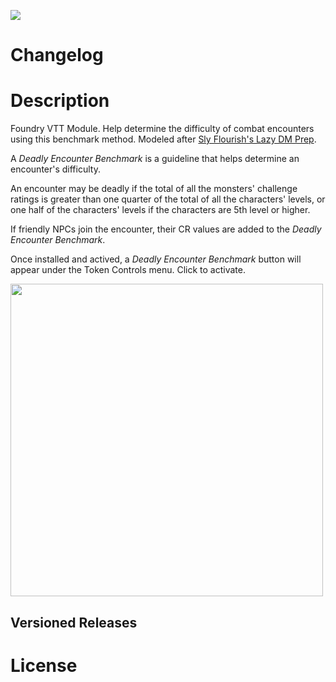 ![](https://img.shields.io/badge/Foundry-v10.0.0-informational)

# Changelog

# Description
Foundry VTT Module. Help determine the difficulty of combat encounters using this benchmark method. Modeled after [Sly Flourish's Lazy DM Prep](https://slyflourish.com/).

A <i>Deadly Encounter Benchmark</i> is a guideline that helps determine an encounter's difficulty.

An encounter may be deadly if the total of all the monsters' challenge ratings is greater than one quarter of the total of all the characters' levels, or one half of the characters' levels if the characters are 5th level or higher.

If friendly NPCs join the encounter, their CR values are added to the <i>Deadly Encounter Benchmark</i>.

Once installed and actived, a <i>Deadly Encounter Benchmark</i> button will appear under the Token Controls menu. Click to activate.

<img src="https://user-images.githubusercontent.com/112721768/208741448-90d394d3-29a6-43d7-9397-16ed7249fe28.png" width="500">

## Versioned Releases

# License
